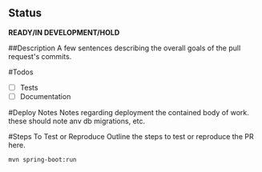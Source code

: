 ## Status
**READY/IN DEVELOPMENT/HOLD**

##Description
A few sentences describing the overall goals of the pull request's commits.

#Todos
- [ ] Tests
- [ ] Documentation

#Deploy Notes
Notes regarding deployment the contained body of work. these should note anv db migrations, etc.

#Steps To Test or Reproduce
Outline the steps to test or reproduce the PR here.

```sh
mvn spring-boot:run
```